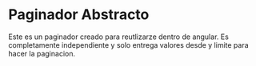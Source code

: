 # Paginador Abstracto

Este es un paginador creado para reutlizarze dentro de angular. Es completamente independiente y solo entrega 
valores desde y limite para hacer la paginacion. 